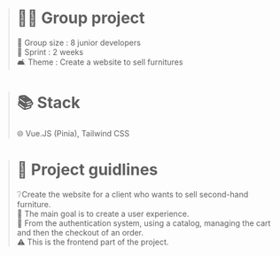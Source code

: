 ># 👩‍💻 Group project
>
>👥 Group size : 8 junior developers <br>
>🏃 Sprint : 2 weeks <br>
>🛋️ Theme : Create a website to sell furnitures
>

># 📚 Stack
>
>🌐 Vue.JS (Pinia), Tailwind CSS <br>
>

># 📑 Project guidlines
>
>❔Create the website for a client who wants to sell second-hand furniture. <br>
>💭 The main goal is to create a user experience. <br>
>🔁 From the authentication system, using a catalog, managing the cart and then the checkout of an order. <br>
>⚠️ This is the frontend part of the project.
>
